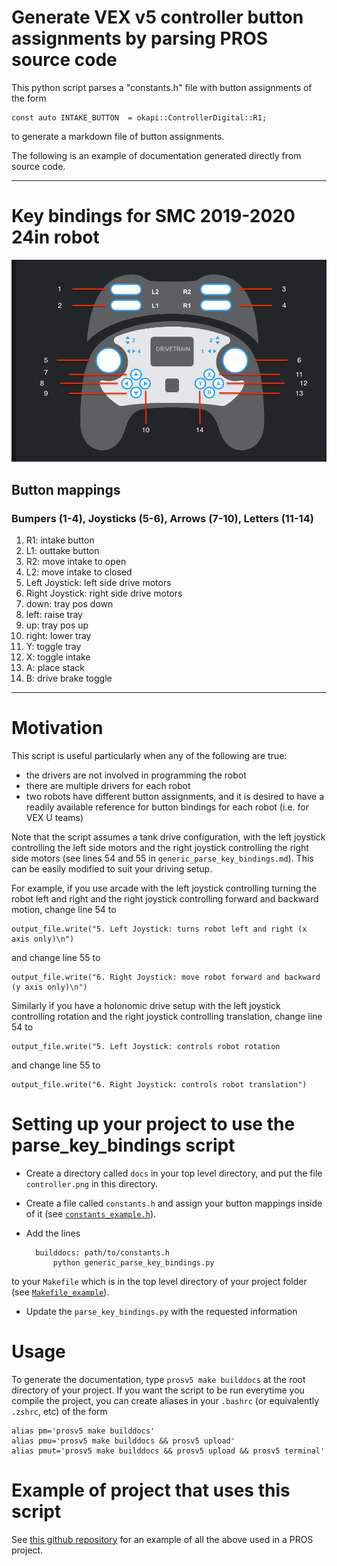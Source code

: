 # Generate VEX v5 controller button assignments by parsing PROS source code
This python script parses a "constants.h" file with button assignments of the form

    const auto INTAKE_BUTTON  = okapi::ControllerDigital::R1;
to generate a markdown file of button assignments.

The following is an example of documentation generated directly from source code.

---

# Key bindings for SMC 2019-2020 24in robot
![Controller](https://raw.githubusercontent.com/smcrobotics/competition_bot_15_inch/master/docs/controller.png)

## Button mappings
### Bumpers (1-4), Joysticks (5-6), Arrows (7-10), Letters (11-14)
1. R1: intake button 
2. L1: outtake button
3. R2: move intake to open
4. L2: move intake to closed
5. Left Joystick: left side drive motors
6. Right Joystick: right side drive motors
7. down: tray pos down
8. left: raise tray
9. up: tray pos up
10. right: lower tray
11. Y: toggle tray
12. X: toggle intake
13. A: place stack
14. B: drive brake toggle

---

# Motivation

This script is useful particularly when any of the following are true:

- the drivers are not involved in programming the robot
- there are multiple drivers for each robot
- two robots have different button assignments, and it is desired to have a readily available reference for button bindings for each robot (i.e. for VEX U teams)

Note that the script assumes a tank drive configuration, with the left joystick controlling the left side motors and the right joystick controlling the right side motors (see lines 54 and 55 in `generic_parse_key_bindings.md`). This can be easily modified to suit your driving setup.

For example, if you use arcade with the left joystick controlling turning the robot left and right and the right joystick controlling forward and backward motion, change line 54 to

    output_file.write("5. Left Joystick: turns robot left and right (x axis only)\n")

and change line 55 to

    output_file.write("6. Right Joystick: move robot forward and backward (y axis only)\n")

Similarly if you have a holonomic drive setup with the left joystick controlling rotation and the right joystick controlling translation, change line 54 to

    output_file.write("5. Left Joystick: controls robot rotation

and change line 55 to

    output_file.write("6. Right Joystick: controls robot translation")

# Setting up your project to use the parse\_key\_bindings script
- Create a directory called `docs` in your top level directory, and put the file `controller.png` in this directory.
- Create a file called `constants.h` and assign your button mappings inside of it (see [`constants_example.h`](https://github.com/nashirj/create-vex-controller-documentation/blob/master/constants_example.h)).
- Add the lines

        builddocs: path/to/constants.h
            python generic_parse_key_bindings.py
to your `Makefile` which is in the top level directory of your project folder (see [`Makefile_example`](https://github.com/nashirj/create-vex-controller-documentation/blob/master/Makefile_example.h)).
- Update the `parse_key_bindings.py` with the requested information

# Usage
To generate the documentation, type `prosv5 make builddocs` at the root directory of your project. If you want the script to be run everytime you compile the project, you can create aliases in your `.bashrc` (or equivalently `.zshrc`, etc) of the form

    alias pm='prosv5 make builddocs'
    alias pmu='prosv5 make builddocs && prosv5 upload'
    alias pmut='prosv5 make builddocs && prosv5 upload && prosv5 terminal'

# Example of project that uses this script
See [this github repository](https://github.com/smcrobotics/competition_bot_24_inch) for an example of all the above used in a PROS project.
